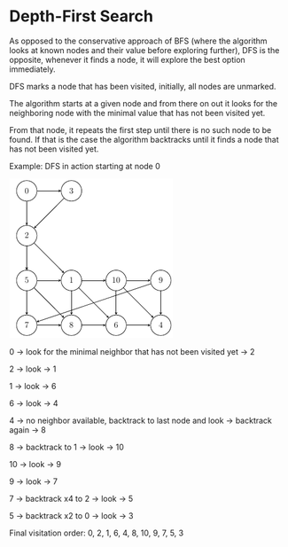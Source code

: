 # Depth-First Search

As opposed to the conservative approach of BFS (where
the algorithm looks at known nodes and their value before exploring further),
DFS is the opposite, whenever it finds a node, it will explore the best option immediately.

DFS marks a node that has been visited, initially, all nodes are unmarked.

The algorithm starts at a given node and from there on out it
looks for the neighboring node with the minimal value that has not been visited yet.

From that node, it repeats the first step until there is no such node to be found.
If that is the case the algorithm backtracks until it finds a node that has not been 
visited yet.

Example: DFS in action starting at node 0

![Example generated by TUMGAD](../../../../resources/TraversalExample.png)

0 -> look for the minimal neighbor that has not been visited yet -> 2

2 -> look -> 1

1 -> look -> 6

6 -> look -> 4

4 -> no neighbor available, backtrack to last node and look -> backtrack again -> 8

8 -> backtrack to 1 -> look -> 10

10 -> look -> 9

9 -> look -> 7

7 -> backtrack x4 to 2 -> look -> 5

5 -> backtrack x2 to 0 -> look -> 3

Final visitation order: 0, 2, 1, 6, 4, 8, 10, 9, 7, 5, 3
